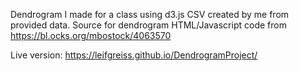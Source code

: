Dendrogram I made for a class using d3.js CSV created by me from provided data. Source for dendrogram HTML/Javascript code from https://bl.ocks.org/mbostock/4063570

Live version: https://leifgreiss.github.io/DendrogramProject/
